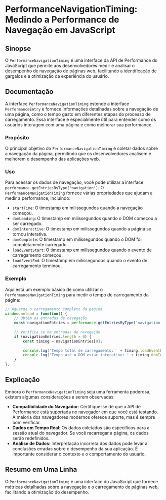 <!--
Meta Description: # PerformanceNavigationTiming: Medindo a Performance de Navegação em JavaScript ## Sinopse O `PerformanceNavigationTiming` é uma interface da API de P...
Meta Keywords: navegação, performancenavigationtiming, performance, página, carregamento
-->

# PerformanceNavigationTiming: Medindo a Performance de Navegação em JavaScript

## Sinopse
O `PerformanceNavigationTiming` é uma interface da API de Performance do JavaScript que permite aos desenvolvedores medir e analisar o desempenho de navegação de páginas web, facilitando a identificação de gargalos e a otimização da experiência do usuário.

## Documentação
A interface `PerformanceNavigationTiming` estende a interface `PerformanceEntry` e fornece informações detalhadas sobre a navegação de uma página, como o tempo gasto em diferentes etapas do processo de carregamento. Essa interface é especialmente útil para entender como os usuários interagem com uma página e como melhorar sua performance.

### Propósito
O principal objetivo do `PerformanceNavigationTiming` é coletar dados sobre a navegação da página, permitindo que os desenvolvedores analisem e melhorem o desempenho das aplicações web.

### Uso
Para acessar os dados de navegação, você pode utilizar a interface `performance.getEntriesByType('navigation')`. O `PerformanceNavigationTiming` fornece várias propriedades que ajudam a medir a performance, incluindo:

- `startTime`: O timestamp em milissegundos quando a navegação começou.
- `domLoading`: O timestamp em milissegundos quando o DOM começou a ser carregado.
- `domInteractive`: O timestamp em milissegundos quando a página se tornou interativa.
- `domComplete`: O timestamp em milissegundos quando o DOM foi completamente carregado.
- `loadEventStart`: O timestamp em milissegundos quando o evento de carregamento começou.
- `loadEventEnd`: O timestamp em milissegundos quando o evento de carregamento terminou.

### Exemplo
Aqui está um exemplo básico de como utilizar o `PerformanceNavigationTiming` para medir o tempo de carregamento da página:

```javascript
// Aguarda o carregamento completo da página
window.onload = function() {
    // Obtém as entradas de navegação
    const navigationEntries = performance.getEntriesByType('navigation');
    
    // Verifica se há entradas de navegação
    if (navigationEntries.length > 0) {
        const timing = navigationEntries[0];
        
        console.log('Tempo total de carregamento: ' + timing.loadEventEnd + ' ms');
        console.log('Tempo até o DOM estar interativo: ' + timing.domInteractive + ' ms');
    }
};
```

## Explicação
Embora o `PerformanceNavigationTiming` seja uma ferramenta poderosa, existem algumas considerações a serem observadas:

- **Compatibilidade do Navegador**: Certifique-se de que a API de Performance está suportada no navegador em que você está testando. A maioria dos navegadores modernos oferece suporte, mas é sempre bom verificar.
- **Dados em Tempo Real**: Os dados coletados são específicos para a sessão atual do navegador. Se você recarregar a página, os dados serão redefinidos.
- **Análise de Dados**: Interpretação incorreta dos dados pode levar a conclusões erradas sobre o desempenho da sua aplicação. É importante considerar o contexto e o comportamento do usuário.

## Resumo em Uma Linha
O `PerformanceNavigationTiming` é uma interface do JavaScript que fornece métricas detalhadas sobre a navegação e o carregamento de páginas web, facilitando a otimização do desempenho.